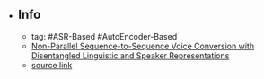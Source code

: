 - ## Info
	- tag: #ASR-Based #AutoEncoder-Based
	- [Non-Parallel Sequence-to-Sequence Voice Conversion with Disentangled Linguistic and Speaker Representations](https://arxiv.org/abs/1906.10508)
	- [source link](https://github.com/jxzhanggg/nonparaSeq2seqVC_code)